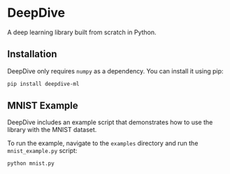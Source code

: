 # DeepDive
A deep learning library built from scratch in Python.

## Installation
DeepDive only requires `numpy` as a dependency. You can install it using pip:

```bash
pip install deepdive-ml
```
## MNIST Example

DeepDive includes an example script that demonstrates how to use the library with the MNIST dataset. 

To run the example, navigate to the `examples` directory and run the `mnist_example.py` script:

```bash
python mnist.py
```